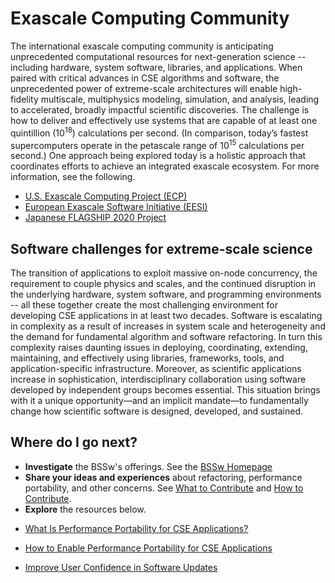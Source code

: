 # Exascale Computing Community

The international exascale computing community is anticipating unprecedented computational resources for next-generation science -- including hardware, system software, libraries, and applications. When paired with critical advances in CSE algorithms and software, the unprecedented power of extreme-scale architectures will enable high-fidelity multiscale, multiphysics modeling, simulation, and analysis, leading to accelerated, broadly impactful scientific discoveries. The challenge is how to deliver and effectively use systems that are capable of at least one quintillion (10<sup>18</sup>) calculations per second. (In comparison, today’s fastest supercomputers operate in the petascale range of 10<sup>15</sup> calculations per second.) One approach being explored today is a holistic approach that coordinates efforts to achieve an integrated exascale ecosystem. For more information, see the following.

- [U.S. Exascale Computing Project (ECP)](https://exascaleproject.org "ECP Homepage")
- [European Exascale Software Initiative (EESI)](http://www.eesi-project.eu "EESI Homepage")
- [Japanese FLAGSHIP 2020 Project](http://www.aics.riken.jp/fs2020p/en/ "FLAGSHIP 2020 Homepage")

<!--
LCM: Not displaying properly:
<a href="#_" class="link row">[U.S. Exascale Computing Project (ECP)] https://exascaleproject.org "ECP Homepage"</a>
<a href="#_" class="link row">[European Exascale Software Initiative (EESI)] http://www.eesi-project.eu "EESI Homepage"</a>
<a href="#_" class="link row">[Japanese FLAGSHIP 2020 Project] http://www.aics.riken.jp/fs2020p/en/ "FLAGSHIP 2020 Homepage"</a>
-->

## Software challenges for extreme-scale science

The transition of applications to exploit massive on-node concurrency, the requirement to couple physics and scales, and the continued disruption in the underlying hardware, system software, and programming environments -- all these together create the most challenging environment for developing CSE applications in at least two decades.  Software is escalating in complexity as a result of increases in system scale and heterogeneity and the demand for fundamental algorithm and software refactoring. In turn this complexity raises daunting issues in deploying, coordinating, extending, maintaining, and effectively using libraries, frameworks, tools, and application-specific infrastructure.  Moreover, as scientific applications increase in sophistication, interdisciplinary collaboration using software developed by independent groups becomes essential.  This situation brings with it a unique opportunity—and an implicit mandate—to fundamentally change how scientific software is designed, developed, and sustained.  

## Where do I go next?
- **Investigate** the BSSw's offerings. See the [BSSw Homepage](../Homepage.md)
- **Share your ideas and experiences** about refactoring, performance portability, and other concerns. See [What to Contribute](../WhatToContribute.md) and [How to Contribute](../HowToContribute.md).
- **Explore** the resources below.

<!--
Featured resources for the Exascale Computing Community.
Edit this list to change resources that appear on the front-end site.
-->

* [What Is Performance Portability for CSE Applications?](../../CuratedContent/WhatIsPerfPortabilityForCseApps.md)

* [How to Enable Performance Portability for CSE Applications](../../CuratedContent/HowToEnablePerfPortabilityForCseApps.md)

* [Improve User Confidence in Software Updates](../../Articles/Blog/ImproveUserConfidenceInSwUpdates.md)

<!-- Defer events until later
* [SC17 Conference](../../Events/Conference.SC17.md)
-->

<!---
Publish: yes
--->
